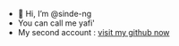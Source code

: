 - 👋 Hi, I’m @sinde-ng
-    You can call me yafi'
-    My second account : <a href="http://github.com/naufal-yafi" target="_blank">visit my github now</a>

